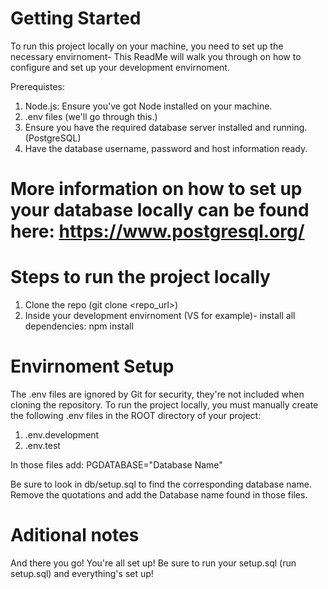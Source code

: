 # Getting Started

To run this project locally on your machine, you need to set up the necessary envirnoment- This ReadMe will walk you through on how to configure and set up your development envirnoment.

Prerequistes:
1. Node.js: Ensure you've got Node installed on your machine.
2. .env files (we'll go through this.)
3. Ensure you have the required database server installed and running. (PostgreSQL)
4. Have the database username, password and host information ready.

# More information on how to set up your database locally can be found here: https://www.postgresql.org/

# Steps to run the project locally

1. Clone the repo (git clone <repo_url>)
2. Inside your development envirnoment (VS for example)- install all dependencies: npm install

# Envirnoment Setup
The .env files are ignored by Git for security, they're not included when cloning the repository. To run the project locally, you must manually create the following
.env files in the ROOT directory of your project:

1. .env.development
2. .env.test

In those files add: PGDATABASE="Database Name"

Be sure to look in db/setup.sql to find the corresponding database name. Remove the quotations and add the Database name found in those files.

# Aditional notes

And there you go! You're all set up! Be sure to run your setup.sql (run setup.sql) and everything's set up!